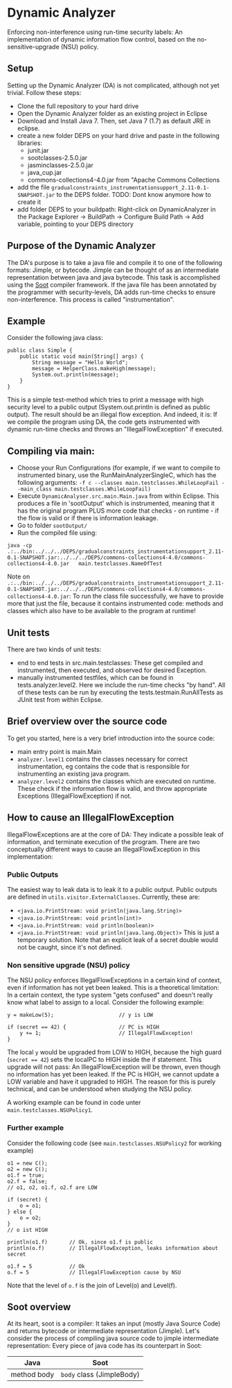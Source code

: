 # Dynamic Analyzer
Enforcing non-interference using run-time security labels: An implementation of dynamic information flow control, based on the no-sensitive-upgrade (NSU) policy.

## Setup
Setting up the Dynamic Analyzer (DA) is not complicated, although not yet trivial. Follow these steps:
- Clone the full repository to your hard drive
- Open the Dynamic Analyzer folder as an existing project in Eclipse 
- Download and Install Java 7. Then, set Java 7 (1.7) as default JRE in eclipse.
- create a new folder DEPS on your hard drive and paste in the following libraries:
  - junit.jar
  - sootclasses-2.5.0.jar
  - jasminclasses-2.5.0.jar
  - java_cup.jar
  - commons-collections4-4.0.jar from "Apache Commons Collections
- add the file `gradualconstraints_instrumentationsupport_2.11-0.1-SNAPSHOT.jar` to the DEPS folder. TODO: Dont know anymore how to create it
- add folder DEPS to your buildpath: Right-click on DynamicAnalyzer in the Package Explorer -> BuildPath -> Configure Build Path -> Add variable, pointing to your DEPS directory

## Purpose of the Dynamic Analyzer
The DA's purpose is to take a java file and compile it to one of the following formats: Jimple, or bytecode.
Jimple can be thought of as an intermediate representation between java and java bytecode.
This task is accomplished using the [Soot](https://github.com/Sable/soot/) compiler framework. If the java file has
been annotated by the programmer with security-levels, DA adds run-time checks to ensure non-interference. This process
is called "instrumentation".

## Example
Consider the following java class:
```
public class Simple {
	public static void main(String[] args) {
		String message = "Hello World";
		message = HelperClass.makeHigh(message);
		System.out.println(message);
	}
}
```
This is a simple test-method which tries to print a message with high security level to a public output (System.out.println is defined as public output).
The result should be an illegal flow exception. And indeed, it is: If we compile the program using DA, the code gets instrumented with dynamic run-time checks
and throws an "IllegalFlowException" if executed.


## Compiling via main:
- Choose your Run Configurations (for example, if we want to compile to instrumented binary, use the RunMainAnalyzerSingleC, which has the following arguments: `-f c --classes main.testclasses.WhileLoopFail --main_class main.testclasses.WhileLoopFail)` 
-  Execute `DynamicAnalyser.src.main.Main.java` from within Eclipse. This produces a file in 'sootOutput' which is instrumented, meaning
   that it has the original program PLUS more code that checks - on runtime - if the flow is valid or if there is information leakage.
- Go to folder `sootOutput/`
- Run the compiled file using:
```
java -cp .:../bin:../../../DEPS/gradualconstraints_instrumentationsupport_2.11-0.1-SNAPSHOT.jar:../../../DEPS/commons-collections4-4.0/commons-collections4-4.0.jar   main.testclasses.NameOfTest
```
Note on `.:../bin:../../../DEPS/gradualconstraints_instrumentationsupport_2.11-0.1-SNAPSHOT.jar:../../../DEPS/commons-collections4-4.0/commons-collections4-4.0.jar`:
To run the class file successfully, we have to provide more that just the file, because it contains instrumented code: methods and classes 
which also have to be available to the program at runtime!

## Unit tests
There are two kinds of unit tests:
- end to end tests in src.main.testclasses: These get compiled and instrumented, then executed, and observed for desired Exception.
- manually instrumented testfiles, which can be found in tests.analyzer.level2. Here we include the run-time checks "by hand".
All of these tests can be run by executing the tests.testmain.RunAllTests as JUnit test from within Eclipse.

## Brief overview over the source code
To get you started, here is a very brief introduction into the source code:
- main entry point is main.Main
- `analyzer.level1` contains the classes necessary for correct instrumentation, eg contains the code that is responsible for instrumenting an existing java program.
- `analyzer.level2` contains the classes which are executed on runtime. These check if the information flow is valid, and throw appropriate Exceptions (IllegalFlowException) if not.

## How to cause an IllegalFlowException
IllegalFlowExceptions are at the core of DA: They indicate a possible leak of information, and terminate execution of the program. There are two conceptually different ways to cause an IllegalFlowException in this implementation:

### Public Outputs
The easiest way to leak data is to leak it to a public output. Public outputs are defined in `utils.visitor.ExternalClasses`. Currently, these are:
- `<java.io.PrintStream: void println(java.lang.String)>`
- `<java.io.PrintStream: void println(int)>`
- `<java.io.PrintStream: void println(boolean)>`
- `<java.io.PrintStream: void println(java.lang.Object)>`
This is just a temporary solution. Note that an explicit leak of a secret double would not be caught, since it's not defined.

### Non sensitive upgrade (NSU) policy
The NSU policy enforces IllegalFlowExceptions in a certain kind of context, even if information has not yet been leaked. This is a theoretical limitation: In a certain context, the type system "gets confused" and doesn't really know what label to assign to a local. Consider the following example:
```
y = makeLow(5);						// y is LOW
	
if (secret == 42) {					// PC is HIGH
	y += 1;							// IllegalFlowException!
}									
```
The local `y` would be upgraded from LOW to HIGH, because the high guard (`secret == 42`) sets the localPC to HIGH inside the if statement. This upgrade will not pass: An IllegalFlowException will be thrown, even though no information has yet been leaked. If the PC is HIGH, we cannot update a LOW variable and have it upgraded to HIGH. The reason for this is purely technical, and can be understood when studying the NSU policy.

A working example can be found in code unter `main.testclasses.NSUPolicy1`.

### Further example
Consider the following code (see `main.testclasses.NSUPolicy2` for working example) 
```
o1 = new C();
o2 = new C();
o1.f = true;
o2.f = false;
// o1, o2, o1.f, o2.f are LOW

if (secret) {
	o = o1;
} else {
	o = o2;
}
// o ist HIGH

println(o1.f)		// Ok, since o1.f is public
println(o.f)		// IllegalFlowException, leaks information about secret

o1.f = 5			// Ok	
o.f = 5				// IllegalFlowException cause by NSU		 									
```
Note that the level of `o.f` is the join of Level(o) and Level(f).

## Soot overview
At its heart, soot is a compiler: It takes an input (mostly Java Source Code) and returns bytecode 
or intermediate representation (Jimple). Let's consider the process of compiling java source code to 
jimple intermediate representation: Every piece of java code has its counterpart in Soot:

Java 		| Soot
-----		|-----
method body | `body` class (JimpleBody)











 